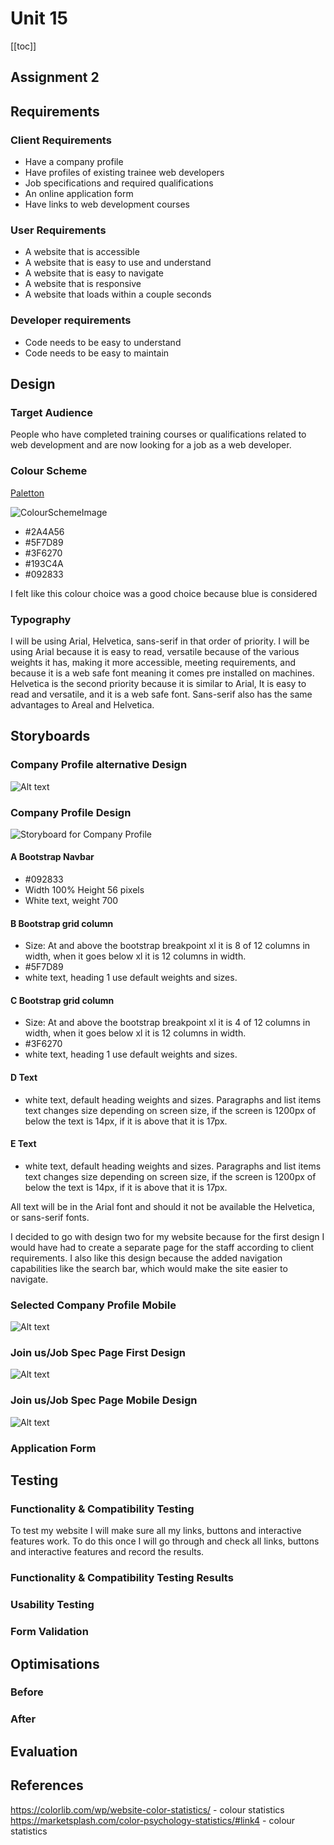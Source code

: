 # Unit 15

[[toc]]

## Assignment 2

## Requirements

### Client Requirements

+ Have a company profile
+ Have profiles of existing trainee web developers
+ Job specifications and required qualifications
+ An online application form
+ Have links to web development courses

### User Requirements

+ A website that is accessible
+ A website that is easy to use and understand
+ A website that is easy to navigate
+ A website that is responsive
+ A website that loads within a couple seconds

### Developer requirements

+ Code needs to be easy to understand
+ Code needs to be easy to maintain

## Design

### Target Audience

People who have completed training courses or qualifications related to web development and are now looking for a job as a web developer.

### Colour Scheme

[Paletton](https://paletton.com/#uid=13q0u0kh5hca9roeDmlmgeJriag)

![ColourSchemeImage](assets/img/CScheme.PNG)

+ #2A4A56
+ #5F7D89
+ #3F6270
+ #193C4A
+ #092833

I felt like this colour choice was a good choice because blue is considered

### Typography

I will be using Arial, Helvetica, sans-serif in that order of priority. I will be using Arial because it is easy to read, versatile because of the various weights it has, making it more accessible, meeting requirements, and because it is a web safe font meaning it comes pre installed on machines. Helvetica is the second priority because it is similar to Arial, It is easy to read and versatile, and it is a web safe font. Sans-serif also has the same advantages to Areal and Helvetica.

## Storyboards

### Company Profile alternative Design

![Alt text](assets/img/CompanyProfileOld.PNG)

### Company Profile Design

![Storyboard for Company Profile](<assets/img/CompProf.png>)

#### A Bootstrap Navbar

+ #092833
+ Width 100% Height 56 pixels
+ White text, weight 700

#### B Bootstrap grid column

+ Size: At and above the bootstrap breakpoint xl it is 8 of 12 columns in width, when it goes below xl it is 12 columns in width.
+ #5F7D89
+ white text, heading 1 use default weights and sizes.

#### C Bootstrap grid column

+ Size: At and above the bootstrap breakpoint xl it is 4 of 12 columns in width, when it goes below xl it is 12 columns in width.
+ #3F6270
+ white text, heading 1 use default weights and sizes.

#### D Text

+ white text, default heading weights and sizes. Paragraphs and list items text changes size depending on screen size, if the screen is 1200px of below the text is 14px, if it is above that it is 17px.

#### E Text

+ white text, default heading weights and sizes. Paragraphs and list items text changes size depending on screen size, if the screen is 1200px of below the text is 14px, if it is above that it is 17px.

All text will be in the Arial font and should it not be available the Helvetica, or sans-serif fonts.

I decided to go with design two for my website because for the first design I would have had to create a separate page for the staff according to client requirements. I also like this design because the added navigation capabilities like the search bar, which would make the site easier to navigate.

### Selected Company Profile Mobile

![Alt text](assets/img/ProfPhone.png)

### Join us/Job Spec Page First Design

![Alt text](assets/img/JBSpec.png)

### Join us/Job Spec Page Mobile Design

![Alt text](assets/img/PhoneJob.png)

### Application Form

## Testing

### Functionality & Compatibility Testing

To test my website I will make sure all my links, buttons and interactive features work. To do this once I will go through and check all links, buttons and interactive features and record the results.

### Functionality & Compatibility Testing Results

### Usability Testing

### Form Validation

## Optimisations

### Before

### After

## Evaluation

## References

https://colorlib.com/wp/website-color-statistics/ - colour statistics
https://marketsplash.com/color-psychology-statistics/#link4 - colour statistics